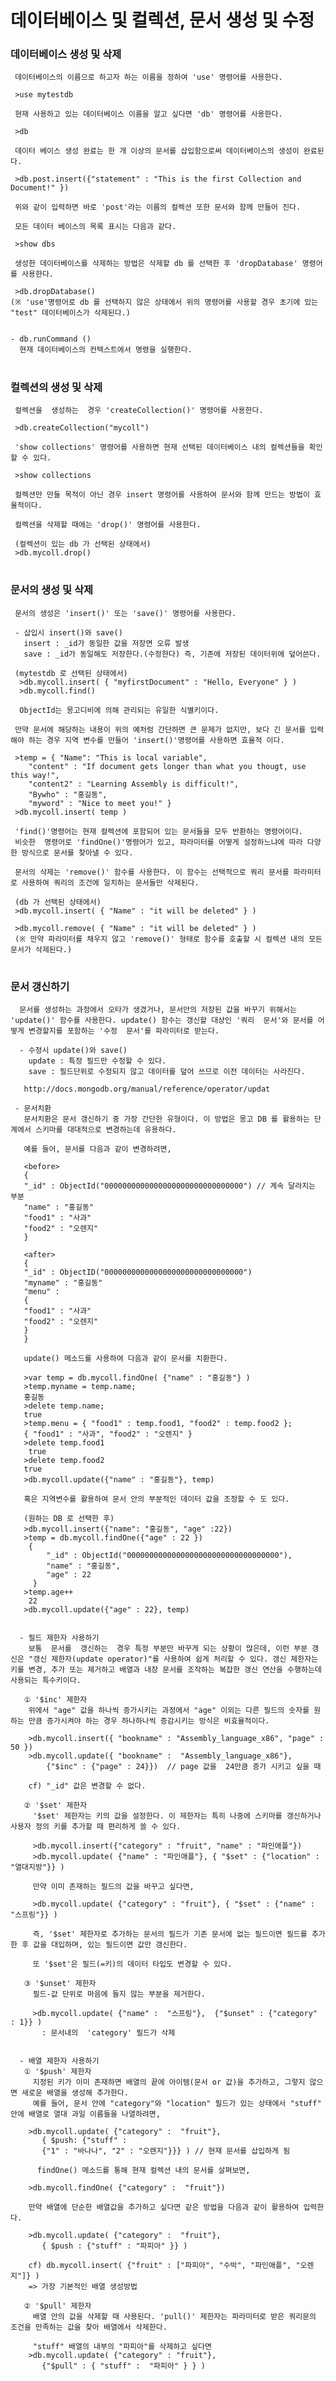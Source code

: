 # 데이터베이스 및 컬렉션, 문서 생성 및 수정


### 데이터베이스 생성 및 삭제 
     데이터베이스의 이름으로 하고자 하는 이름을 정하여 'use' 명령어를 사용한다.

     >use mytestdb
 
     현재 사용하고 있는 데이터베이스 이름을 알고 싶다면 'db' 명령어를 사용한다.

     >db

     데이터 베이스 생성 완료는 한 개 이상의 문서를 삽입함으로써 데이터베이스의 생성이 완료된다.
 
     >db.post.insert({"statement" : "This is the first Collection and Document!" })
 
     위와 같이 입력하면 바로 'post'라는 이름의 컬렉션 또한 문서와 함께 만들어 진다.
 
     모든 데이터 베이스의 목록 표시는 다음과 같다.

     >show dbs
   
     생성한 데이터베이스를 삭제하는 방법은 삭제할 db 를 선택한 후 'dropDatabase' 명령어를 사용한다.

     >db.dropDatabase()
    (※ 'use'명령어로 db 를 선택하지 않은 상태에서 위의 명령어를 사용할 경우 초기에 있는 "test" 데이터베이스가 삭제된다.)


    - db.runCommand ()
      현재 데이터베이스의 컨텍스트에서 명령을 실행한다.

#
### 컬렉션의 생성 및 삭제 
     컬렉션을  생성하는  경우 'createCollection()' 명령어를 사용한다.

     >db.createCollection("mycoll") 
 
     'show collections' 명령어를 사용하면 현재 선택된 데이터베이스 내의 컬렉션들을 확인할 수 있다. 

     >show collections
 
     컬렉션만 만들 목적이 아닌 경우 insert 명령어를 사용하여 문서와 함께 만드는 방법이 효율적이다.
 
     컬렉션을 삭제할 때에는 'drop()' 명령어를 사용한다.

     (컬렉션이 있는 db 가 선택된 상태에서)
     >db.mycoll.drop()

#
### 문서의 생성 및 삭제
     문서의 생성은 'insert()' 또는 'save()' 명령어를 사용한다.
     
     - 삽입시 insert()와 save()
       insert : _id가 동일한 값을 저장면 오류 발생
       save : _id가 동일해도 저장한다.(수정한다) 즉, 기존에 저장된 데이터위에 덮어쓴다.

     (mytestdb 로 선택된 상태에서) 
      >db.mycoll.insert( { "myfirstDocument" : "Hello, Everyone" } )
      >db.mycoll.find()
      
      ObjectId는 몽고디비에 의해 관리되는 유일한 식별키이다.
 
     만약 문서에 해당하는 내용이 위의 예처럼 간단하면 큰 문제가 없지만, 보다 긴 문서를 입력해야 하는 경우 지역 변수를 만들어 'insert()'명령어를 사용하면 효율적 이다. 
 
     >temp = { "Name": "This is local variable", 
        "content" : "If document gets longer than what you thougt, use this way!",
        "content2" : "Learning Assembly is difficult!", 
        "Bywho" : "홍길동", 
        "myword" : "Nice to meet you!" } 
     >db.mycoll.insert( temp ) 
 
     'find()'명령어는 현재 컬렉션에 포함되어 있는 문서들을 모두 반환하는 명령어이다.
     비슷한  명령어로 'findOne()'명령어가 있고, 파라미터를 어떻게 설정하느냐에 따라 다양한 방식으로 문서를 찾아낼 수 있다.
 
     문서의 삭제는 'remove()' 함수를 사용한다. 이 함수는 선택적으로 쿼리 문서를 파라미터로 사용하여 쿼리의 조건에 일치하는 문서들만 삭제된다.
 
     (db 가 선택된 상태에서)
     >db.mycoll.insert( { "Name" : "it will be deleted" } ) 

     >db.mycoll.remove( { "Name" : "it will be deleted" } ) 
     (※ 만약 파라미터를 채우지 않고 'remove()' 형태로 함수를 호출할 시 컬렉션 내의 모든 문서가 삭제된다.)
 
# 
### 문서 갱신하기 
      문서를 생성하는 과정에서 오타가 생겼거나, 문서안의 저장된 값을 바꾸기 위해서는 'update()' 함수를 사용한다. update() 함수는 갱신할 대상인 '쿼리  문서'와 문서를 어떻게 변경할지를 포함하는 '수정  문서'를 파라미터로 받는다.

      - 수정시 update()와 save()
        update : 특정 필드만 수정할 수 있다.
        save : 필드단위로 수정되지 않고 데이터를 덮어 쓰므로 이전 데이터는 사라진다.

       http://docs.mongodb.org/manual/reference/operator/updat
 
     - 문서치환 
       문서치환은 문서 갱신하기 중 가장 간단한 유형이다. 이 방법은 몽고 DB 를 활용하는 단계에서 스키마를 대대적으로 변경하는데 유용하다. 
 
       예를 들어, 문서를 다음과 같이 변경하려면,
 
       <before> 
       { 
       "_id" : ObjectId("0000000000000000000000000000000") // 계속 달라지는 부분 
       "name" : "홍길동" 
       "food1" : "사과" 
       "food2" : "오렌지" 
       }
 
       <after> 
       { 
       "_id" : ObjectID("0000000000000000000000000000000") 
       "myname" : "홍길동" 
       "menu" : 
       { 
       "food1" : "사과" 
       "food2" : "오렌지" 
       } 
       } 
 
       update() 메소드를 사용하여 다음과 같이 문서를 치환한다. 
 
       >var temp = db.mycoll.findOne( {"name" : "홍길동"} ) 
       >temp.myname = temp.name;
       홍길동 
       >delete temp.name;
       true
       >temp.menu = { "food1" : temp.food1, "food2" : temp.food2 };
       { "food1" : "사과", "food2" : "오렌지" } 
       >delete temp.food1
        true 
       >delete temp.food2 
       true 
       >db.mycoll.update({"name" : "홍길동"}, temp) 
  
       혹은 지역변수를 활용하여 문서 안의 부분적인 데이터 값을 조정할 수 도 있다. 
 
       (원하는 DB 로 선택한 후) 
       >db.mycoll.insert({"name": "홍길동", "age" :22}) 
       >temp = db.mycoll.findOne({"age" : 22 }) 
        { 
            "_id" : ObjectId("0000000000000000000000000000000000"), 
            "name" : "홍길동", 
            "age" : 22 
         } 
       >temp.age++ 
        22 
       >db.mycoll.update({"age" : 22}, temp) 
 

      - 필드 제한자 사용하기 
        보통  문서를  갱신하는  경우 특정 부분만 바꾸게 되는 상황이 많은데, 이런 부분 갱신은 "갱신 제한자(update operator)"를 사용하여 쉽게 처리할 수 있다. 갱신 제한자는 키를 변경, 추가 또는 제거하고 배열과 내장 문서를 조작하는 복잡한 갱신 연산을 수행하는데 사용되는 특수키이다.
 
       ① '$inc' 제한자
        위에서 "age" 값을 하나씩 증가시키는 과정에서 "age" 이외는 다른 필드의 숫자를 원하는 만큼 증가시켜야 하는 경우 하나하나씩 증감시키는 방식은 비효율적이다.
  
        >db.mycoll.insert({ "bookname" : "Assembly_language_x86", "page" : 50 })
        >db.mycoll.update({ "bookname" :  "Assembly_language_x86"}, 
            {"$inc" : {"page" : 24}})  // page 값을  24만큼 증가 시키고 싶을 때
 
        cf) "_id" 값은 변경할 수 없다.
 
       ② '$set' 제한자
         '$set' 제한자는 키의 값을 설정한다. 이 제한자는 특히 나중에 스키마를 갱신하거나 사용자 정의 키를 추가할 때 편리하게 쓸 수 있다.

         >db.mycoll.insert({"category" : "fruit", "name" : "파인애플"})
         >db.mycoll.update( {"name" : "파인애플"}, { "$set" : {"location" :  "열대지방"}} )
 
         만약 이미 존재하는 필드의 값을 바꾸고 싶다면,
 
         >db.mycoll.update( {"category" : "fruit"}, { "$set" : {"name" : "스프링"}} )
 
         즉, '$set' 제한자로 추가하는 문서의 필드가 기존 문서에 없는 필드이면 필드를 추가한 후 값을 대입하며, 있는 필드이면 값만 갱신한다.
 
         또 '$set'은 필드(=키)의 데이터 타입도 변경할 수 있다.
 
       ③ '$unset' 제한자
         필드-값 단위로 마음에 들지 않는 부분을 제거한다.
 
         >db.mycoll.update( {"name" :  "스프링"},  {"$unset" : {"category" : 1}} )
           : 문서내의  'category' 필드가 삭제
 
 
      - 배열 제한자 사용하기
       ① '$push' 제한자
         지정된 키가 이미 존재하면 배열의 끝에 아이템(문서 or 값)을 추가하고, 그렇지 않으면 새로운 배열을 생성해 추가한다.
         예를 들어, 문서 안에 "category"와 "location" 필드가 있는 상태에서 "stuff" 안에 배열로 열대 과일 이름들을 나열하려면,
 
        >db.mycoll.update( {"category" :  "fruit"},
           { $push: {"stuff" : 
           {"1" : "바나나", "2" : "오렌지"}}} ) // 현재 문서를 삽입하게 됨
 
          findOne() 메소드를 통해 현재 컬렉션 내의 문서를 살펴보면,

        >db.mycoll.findOne( {"category" :  "fruit"})

        만약 배열에 단순한 배열값을 추가하고 싶다면 같은 방법을 다음과 같이 활용하여 입력한다.

        >db.mycoll.update( {"category" :  "fruit"}, 
           { $push : {"stuff" : "파피아" }} )

        cf) db.mycoll.insert( {"fruit" : ["파피아", "수박", "파인애플", "오렌지"]} ) 
        => 가장 기본적인 배열 생성방법
 
       ② '$pull' 제한자 
         배열 안의 값을 삭제할 때 사용된다. 'pull()' 제한자는 파라미터로 받은 쿼리문의 조건을 만족하는 값을 찾아 배열에서 삭제한다. 
 
         "stuff" 배열의 내부의 "파피아"를 삭제하고 싶다면 
        >db.mycoll.update( {"category" : "fruit"},   
           {"$pull" : { "stuff" :  "파피아" } } ) 
